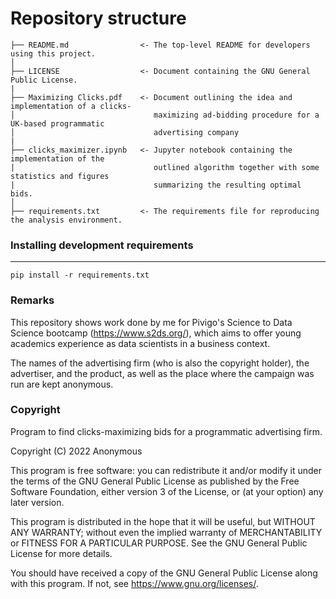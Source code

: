 # Repository structure

```
├── README.md                <- The top-level README for developers using this project.
│
├── LICENSE                  <- Document containing the GNU General Public License.
|
├── Maximizing Clicks.pdf    <- Document outlining the idea and implementation of a clicks-
│                               maximizing ad-bidding procedure for a UK-based programmatic 
│                               advertising company
|
├── clicks_maximizer.ipynb   <- Jupyter notebook containing the implementation of the 
|                               outlined algorithm together with some statistics and figures 
|                               summarizing the resulting optimal bids. 
│
├── requirements.txt         <- The requirements file for reproducing the analysis environment.
```

### Installing development requirements
------------

    pip install -r requirements.txt

### Remarks
This repository shows work done by me for Pivigo's Science to Data Science bootcamp (https://www.s2ds.org/), which aims to offer young academics experience as data scientists in a business context.

The names of the advertising firm (who is also the copyright holder), the advertiser, and the product, as well as the place where the campaign was run are kept anonymous.

### Copyright

Program to find clicks-maximizing bids for a programmatic advertising firm. 

Copyright (C) 2022  Anonymous 

This program is free software: you can redistribute it and/or modify it under the terms of the GNU General Public License as published by the Free Software Foundation, either version 3 of the License, or (at your option) any later version.

This program is distributed in the hope that it will be useful, but WITHOUT ANY WARRANTY; without even the implied warranty of MERCHANTABILITY or FITNESS FOR A PARTICULAR PURPOSE.  See the GNU General Public License for more details.

You should have received a copy of the GNU General Public License along with this program.  If not, see <https://www.gnu.org/licenses/>.
